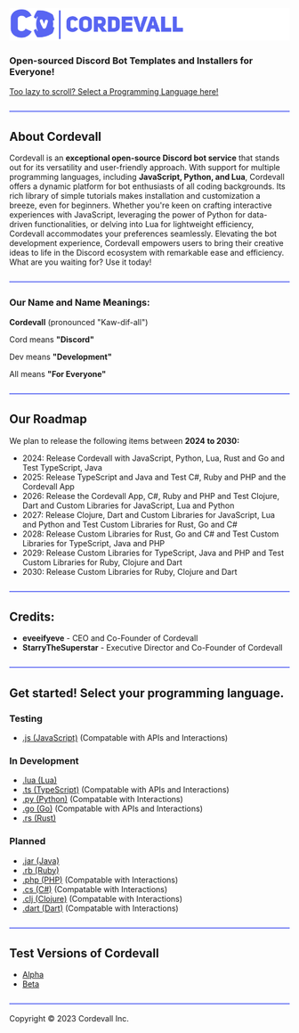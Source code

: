 <img src="/assets/md/cordevallbannerblurple.png">

### Open-sourced Discord Bot Templates and Installers for Everyone!

<a href="https://github.com/Cordevall/Cordevall/tree/Main#get-started-select-your-programming-language">Too lazy to scroll? Select a Programming Language here!</a>

<img src="/assets/md/dividers.png">

## About Cordevall
Cordevall is an **exceptional open-source Discord bot service** that stands out for its versatility and user-friendly approach. With support for multiple programming languages, including **JavaScript, Python, and Lua**, Cordevall offers a dynamic platform for bot enthusiasts of all coding backgrounds. Its rich library of simple tutorials makes installation and customization a breeze, even for beginners. Whether you're keen on crafting interactive experiences with JavaScript, leveraging the power of Python for data-driven functionalities, or delving into Lua for lightweight efficiency, Cordevall accommodates your preferences seamlessly. Elevating the bot development experience, Cordevall empowers users to bring their creative ideas to life in the Discord ecosystem with remarkable ease and efficiency. What are you waiting for? Use it today!

<img src="/assets/md/dividers.png">

### Our Name and Name Meanings:

**Cordevall** (pronounced "Kaw-dif-all")

Cord means **"Discord"**

Dev means **"Development"**

All means **"For Everyone"**

<img src="./assets/md/dividers.png">

## Our Roadmap
We plan to release the following items between **2024 to 2030:**
- 2024: Release Cordevall with JavaScript, Python, Lua, Rust and Go and Test TypeScript, Java 
- 2025: Release TypeScript and Java and Test C#, Ruby and PHP and the Cordevall App
- 2026: Release the Cordevall App, C#, Ruby and PHP and Test Clojure, Dart and Custom Libraries for JavaScript, Lua and Python
- 2027: Release Clojure, Dart and Custom Libraries for JavaScript, Lua and Python and Test Custom Libraries for Rust, Go and C#
- 2028: Release Custom Libraries for Rust, Go and C# and Test Custom Libraries for TypeScript, Java and PHP
- 2029: Release Custom Libraries for TypeScript, Java and PHP and Test Custom Libraries for Ruby, Clojure and Dart
- 2030: Release Custom Libraries for Ruby, Clojure and Dart

<img src="/assets/md/dividers.png">

## Credits:
- **eveeifyeve** - CEO and Co-Founder of Cordevall
- **StarryTheSuperstar** - Executive Director and Co-Founder of Cordevall

<img src="/assets/md/dividers.png">

## Get started! Select your programming language.

### Testing
- <a href="https://github.com/Cordevall/JavaScript/tree/main#readme">.js (JavaScript)</a> (Compatable with APIs and Interactions)

### In Development
- <a href="https://github.com/Cordevall/Lua/tree/main#readme">.lua (Lua)</a>
- <a href="https://github.com/Cordevall/TypeScript/tree/main#readme">.ts (TypeScript)</a> (Compatable with APIs and Interactions)
- <a href="https://github.com/Cordevall/Python/tree/main#readme">.py (Python)</a> (Compatable with Interactions)
- <a href="https://github.com/Cordevall/Go/tree/main#readme">.go (Go)</a> (Compatable with APIs and Interactions)
- <a href="https://github.com/Cordevall/Rust/tree/main#readme">.rs (Rust)</a>

### Planned
- <a href="https://github.com/Cordevall/Java/tree/main#readme">.jar (Java)</a>
- <a href="https://github.com/Cordevall/Ruby/tree/main#readme">.rb (Ruby)</a>
- <a href="https://github.com/Cordevall/PHP/tree/main#readme">.php (PHP)</a> (Compatable with Interactions)
- <a href="https://github.com/Cordevall/C#/tree/main#readme">.cs (C#)</a> (Compatable with Interactions)
- <a href="https://github.com/Cordevall/Clojure/tree/main#readme">.clj (Clojure)</a> (Compatable with Interactions)
- <a href="https://github.com/Cordevall/Dart/tree/main#readme">.dart (Dart)</a> (Compatable with Interactions)

<img src="/assets/md/dividers.png">

## Test Versions of Cordevall
- <a href="https://github.com/Cordevall/Cordevall/tree/Alpha#readme">Alpha</a>
- <a href="https://github.com/Cordevall/Cordevall/tree/Beta#readme">Beta</a>

<img src="/assets/md/dividers.png">

Copyright © 2023 Cordevall Inc.
